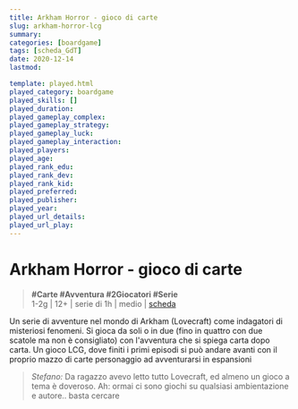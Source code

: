 ```yaml
---
title: Arkham Horror - gioco di carte
slug: arkham-horror-lcg
summary: 
categories: [boardgame]
tags: [scheda_GdT]
date: 2020-12-14
lastmod: 

template: played.html
played_category: boardgame
played_skills: []
played_duration: 
played_gameplay_complex: 
played_gameplay_strategy: 
played_gameplay_luck: 
played_gameplay_interaction: 
played_players: 
played_age: 
played_rank_edu: 
played_rank_dev: 
played_rank_kid: 
played_preferred: 
played_publisher: 
played_year: 
played_url_details: 
played_url_play: 
---
```


# Arkham Horror - gioco di carte
> **#Carte #Avventura #2Giocatori #Serie**  
> 1-2g | 12+ | serie di 1h | medio | [scheda](https://www.boardgamegeek.com/boardgame/205637/arkham-horror-card-game)  

Un serie di avventure nel mondo di Arkham (Lovecraft) come indagatori di misteriosi fenomeni.
Si gioca da soli o in due (fino in quattro con due scatole ma non è consigliato) con l'avventura che si spiega carta dopo carta.
Un gioco LCG, dove finiti i primi episodi si può andare avanti con il proprio mazzo di carte personaggio ad avventurarsi in espansioni

> *Stefano:*
> Da ragazzo avevo letto tutto Lovecraft, ed almeno un gioco a tema è doveroso. Ah: ormai ci sono giochi su qualsiasi ambientazione e autore.. basta cercare
